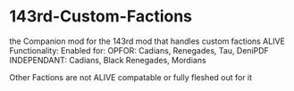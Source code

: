# 143rd-Custom-Factions
the Companion mod for the 143rd mod that handles custom factions
ALIVE Functionality:
Enabled for: 
OPFOR: Cadians, Renegades, Tau, DeniPDF
INDEPENDANT: Cadians, Black Renegades, Mordians

Other Factions are not ALIVE compatable or fully fleshed out for it

